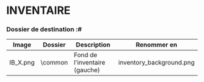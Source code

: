 # INVENTAIRE
### Dossier de destination :#
  
Image  | Dossier  |  Description | Renommer en 
------------- | ------------- | ------------- | ----------- 
IB_X.png  | \common | Fond de l'inventaire (gauche) | inventory_background.png
